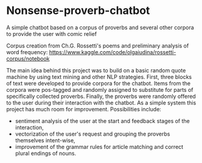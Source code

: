 # Nonsense-proverb-chatbot
A simple chatbot based on a corpus of proverbs and several other corpora to provide the user with comic relief

Corpus creation from Ch.G. Rossetti's poems and preliminary analysis of word frequency: https://www.kaggle.com/code/olgaiudina/rossetti-corpus/notebook

The main idea behind this project was to build on a basic random quote machine by using text mining and other NLP strategies. First, three blocks of text were developed to provide corpora for the chatbot. Items from the corpora were pos-tagged and randomly assigned to substitute for parts of specifically collected proverbs. Finally, the proverbs were randomly offered to the user during their interaction with the chatbot. As a simple system this project has much room for improvement. 
Possibilities include:
* sentiment analysis of the user at the start and feedback stages of the interaction, 
* vectorization of the user's request and grouping the proverbs themselves intent-wise,
* improvement of the grammar rules for article matching and correct plural endings of nouns.
